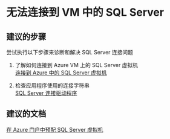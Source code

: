 <properties
    pageTitle="无法连接到 VM 中的 SQL Server"
    description="无法连接到 VM 中的 SQL Server"
    service="microsoft.classiccompute"
    resource="virtualmachines"
    authors="michco"
    displayOrder="25"
    selfHelpType="resource"
    supportTopicIds=""
    resourceTags="WindowsSQL"
    productPesIds="14749"
    cloudEnvironments="public"
/>
    

# 无法连接到 VM 中的 SQL Server

## **建议的步骤**
尝试执行以下步骤来诊断和解决 SQL Server 连接问题

1. 了解如何连接到 Azure VM 上的 SQL Server 虚拟机<br>
[连接到 Azure 中的 SQL Server 虚拟机](https://azure.microsoft.com/documentation/articles/virtual-machines-windows-classic-sql-connect/)

2. 检查应用程序使用的连接字符串<br>
[SQL Server 连接驱动程序](https://msdn.microsoft.com/library/mt654049.aspx)

## **建议的文档**
[在 Azure 门户中预配 SQL Server 虚拟机](https://azure.microsoft.com/documentation/articles/virtual-machines-windows-portal-sql-server-provision/)


<!--HONumber=Jul16_HO3-->


